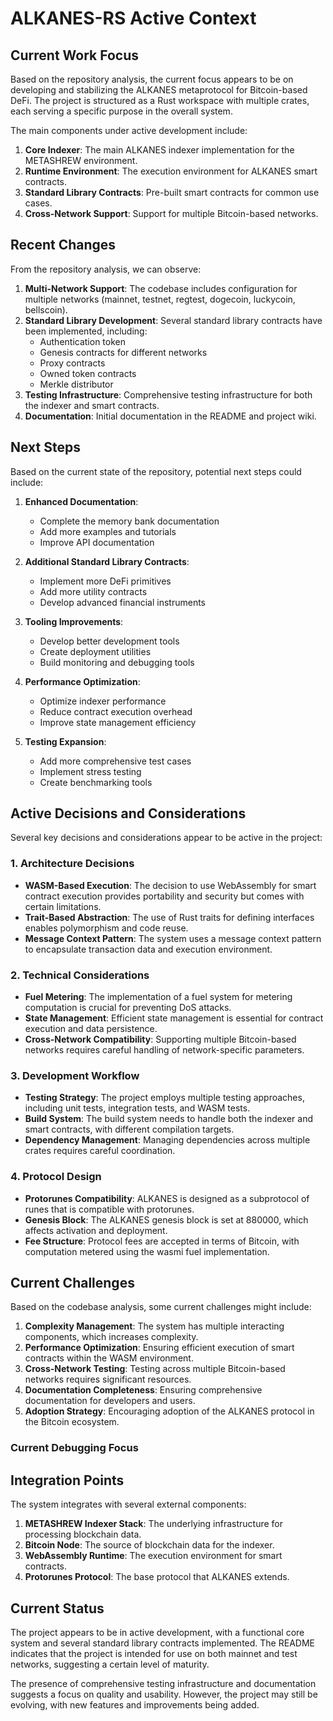 # ALKANES-RS Active Context

## Current Work Focus

Based on the repository analysis, the current focus appears to be on developing and stabilizing the ALKANES metaprotocol for Bitcoin-based DeFi. The project is structured as a Rust workspace with multiple crates, each serving a specific purpose in the overall system.

The main components under active development include:

1. **Core Indexer**: The main ALKANES indexer implementation for the METASHREW environment.
2. **Runtime Environment**: The execution environment for ALKANES smart contracts.
3. **Standard Library Contracts**: Pre-built smart contracts for common use cases.
4. **Cross-Network Support**: Support for multiple Bitcoin-based networks.

## Recent Changes

From the repository analysis, we can observe:

1. **Multi-Network Support**: The codebase includes configuration for multiple networks (mainnet, testnet, regtest, dogecoin, luckycoin, bellscoin).
2. **Standard Library Development**: Several standard library contracts have been implemented, including:
   - Authentication token
   - Genesis contracts for different networks
   - Proxy contracts
   - Owned token contracts
   - Merkle distributor
3. **Testing Infrastructure**: Comprehensive testing infrastructure for both the indexer and smart contracts.
4. **Documentation**: Initial documentation in the README and project wiki.

## Next Steps

Based on the current state of the repository, potential next steps could include:

1. **Enhanced Documentation**:
   - Complete the memory bank documentation
   - Add more examples and tutorials
   - Improve API documentation

2. **Additional Standard Library Contracts**:
   - Implement more DeFi primitives
   - Add more utility contracts
   - Develop advanced financial instruments

3. **Tooling Improvements**:
   - Develop better development tools
   - Create deployment utilities
   - Build monitoring and debugging tools

4. **Performance Optimization**:
   - Optimize indexer performance
   - Reduce contract execution overhead
   - Improve state management efficiency

5. **Testing Expansion**:
   - Add more comprehensive test cases
   - Implement stress testing
   - Create benchmarking tools

## Active Decisions and Considerations

Several key decisions and considerations appear to be active in the project:

### 1. Architecture Decisions

- **WASM-Based Execution**: The decision to use WebAssembly for smart contract execution provides portability and security but comes with certain limitations.
- **Trait-Based Abstraction**: The use of Rust traits for defining interfaces enables polymorphism and code reuse.
- **Message Context Pattern**: The system uses a message context pattern to encapsulate transaction data and execution environment.

### 2. Technical Considerations

- **Fuel Metering**: The implementation of a fuel system for metering computation is crucial for preventing DoS attacks.
- **State Management**: Efficient state management is essential for contract execution and data persistence.
- **Cross-Network Compatibility**: Supporting multiple Bitcoin-based networks requires careful handling of network-specific parameters.

### 3. Development Workflow

- **Testing Strategy**: The project employs multiple testing approaches, including unit tests, integration tests, and WASM tests.
- **Build System**: The build system needs to handle both the indexer and smart contracts, with different compilation targets.
- **Dependency Management**: Managing dependencies across multiple crates requires careful coordination.

### 4. Protocol Design

- **Protorunes Compatibility**: ALKANES is designed as a subprotocol of runes that is compatible with protorunes.
- **Genesis Block**: The ALKANES genesis block is set at 880000, which affects activation and deployment.
- **Fee Structure**: Protocol fees are accepted in terms of Bitcoin, with computation metered using the wasmi fuel implementation.

## Current Challenges

Based on the codebase analysis, some current challenges might include:

1. **Complexity Management**: The system has multiple interacting components, which increases complexity.
2. **Performance Optimization**: Ensuring efficient execution of smart contracts within the WASM environment.
3. **Cross-Network Testing**: Testing across multiple Bitcoin-based networks requires significant resources.
4. **Documentation Completeness**: Ensuring comprehensive documentation for developers and users.
5. **Adoption Strategy**: Encouraging adoption of the ALKANES protocol in the Bitcoin ecosystem.


### Current Debugging Focus

## Integration Points

The system integrates with several external components:

1. **METASHREW Indexer Stack**: The underlying infrastructure for processing blockchain data.
2. **Bitcoin Node**: The source of blockchain data for the indexer.
3. **WebAssembly Runtime**: The execution environment for smart contracts.
4. **Protorunes Protocol**: The base protocol that ALKANES extends.

## Current Status

The project appears to be in active development, with a functional core system and several standard library contracts implemented. The README indicates that the project is intended for use on both mainnet and test networks, suggesting a certain level of maturity.

The presence of comprehensive testing infrastructure and documentation suggests a focus on quality and usability. However, the project may still be evolving, with new features and improvements being added.